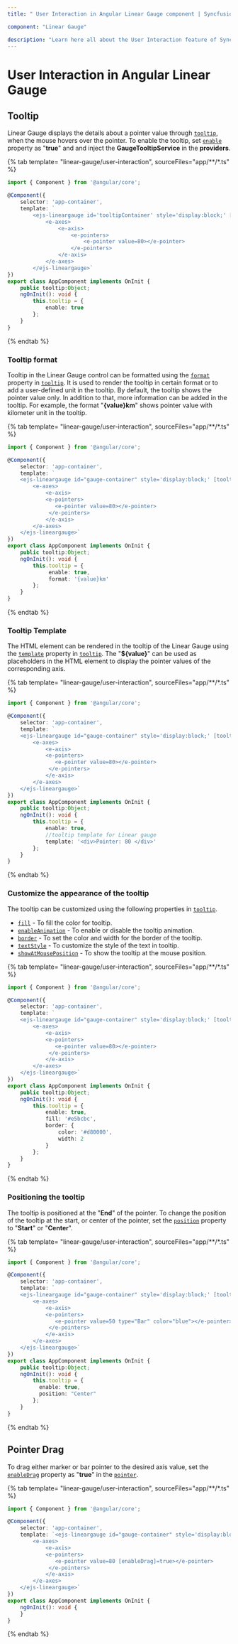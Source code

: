 ```yaml
---
title: " User Interaction in Angular Linear Gauge component | Syncfusion "

component: "Linear Gauge"

description: "Learn here all about the User Interaction feature of Syncfusion Angular Linear Gauge component and more."
---
```


# User Interaction in Angular Linear Gauge

<!-- markdownlint-disable MD036 -->

## Tooltip

<!-- markdownlint-disable MD036 -->

Linear Gauge displays the details about a pointer value through [`tooltip`](../api/linear-gauge/tooltipSettings/), when the mouse hovers over the pointer. To enable the tooltip, set [`enable`](../api/linear-gauge/tooltipSettingsModel/#enable) property as "**true**" and and inject the **GaugeTooltipService** in the **providers**.

{% tab template= "linear-gauge/user-interaction", sourceFiles="app/**/*.ts" %}

```typescript
import { Component } from '@angular/core';

@Component({
    selector: 'app-container',
    template: `
        <ejs-lineargauge id='tooltipContainer' style='display:block;' [tooltip]='tooltip'>
            <e-axes>
                <e-axis>
                    <e-pointers>
                        <e-pointer value=80></e-pointer>
                    </e-pointers>
                </e-axis>
            </e-axes>
        </ejs-lineargauge>`
})
export class AppComponent implements OnInit {
    public tooltip:Object;
    ngOnInit(): void {
        this.tooltip = {
            enable: true
        };
    }
}
```

{% endtab %}

<!-- markdownlint-disable MD013 -->

### Tooltip format

<!-- markdownlint-disable MD013 -->

Tooltip in the Linear Gauge control can be formatted using the [`format`](../api/linear-gauge/tooltipSettings/#format) property in [`tooltip`](../api/linear-gauge/tooltipSettings/). It is used to render the tooltip in certain format or to add a user-defined unit in the tooltip. By default, the tooltip shows the pointer value only. In addition to that, more information can be added in the tooltip. For example, the format "**{value}km**" shows pointer value with kilometer unit in the tooltip.

{% tab template= "linear-gauge/user-interaction", sourceFiles="app/**/*.ts" %}

```typescript
import { Component } from '@angular/core';

@Component({
    selector: 'app-container',
    template: `
    <ejs-lineargauge id="gauge-container" style='display:block;' [tooltip]='tooltip'>
        <e-axes>
            <e-axis>
            <e-pointers>
               <e-pointer value=80></e-pointer>
             </e-pointers>
            </e-axis>
        </e-axes>
    </ejs-lineargauge>`
})
export class AppComponent implements OnInit {
    public tooltip:Object;
    ngOnInit(): void {
        this.tooltip = {
             enable: true,
             format: '{value}km'
        };
    }
}
```

{% endtab %}

### Tooltip Template

The HTML element can be rendered in the tooltip of the Linear Gauge using the [`template`](../api/linear-gauge/tooltipSettings/#template) property in [`tooltip`](../api/linear-gauge/tooltipSettings/). The "**${value}**" can be used as placeholders in the HTML element to display the pointer values of the corresponding axis.

{% tab template= "linear-gauge/user-interaction", sourceFiles="app/**/*.ts" %}

```typescript
import { Component } from '@angular/core';

@Component({
    selector: 'app-container',
    template: `
    <ejs-lineargauge id="gauge-container" style='display:block;' [tooltip]='tooltip'>
        <e-axes>
            <e-axis>
            <e-pointers>
               <e-pointer value=80></e-pointer>
             </e-pointers>
            </e-axis>
        </e-axes>
    </ejs-lineargauge>`
})
export class AppComponent implements OnInit {
    public tooltip:Object;
    ngOnInit(): void {
        this.tooltip = {
            enable: true,
            //tooltip template for Linear gauge
            template: '<div>Pointer: 80 </div>'
        };
    }
}
```

{% endtab %}

### Customize the appearance of the tooltip

The tooltip can be customized using the following properties in [`tooltip`](../api/linear-gauge/tooltipSettings/).

* [`fill`](../api/linear-gauge/tooltipSettings/#fill) - To fill the color for tooltip.
* [`enableAnimation`](../api/linear-gauge/tooltipSettings/#enableanimation) - To enable or disable the tooltip animation.
* [`border`](../api/linear-gauge/tooltipSettings/#border) - To set the color and width for the border of the tooltip.
* [`textStyle`](../api/linear-gauge/tooltipSettings/#textstyle) - To customize the style of the text in tooltip.
* [`showAtMousePosition`](../api/linear-gauge/tooltipSettings/#showatmouseposition) - To show the tooltip at the mouse position.

{% tab template= "linear-gauge/user-interaction", sourceFiles="app/**/*.ts" %}

```typescript
import { Component } from '@angular/core';

@Component({
    selector: 'app-container',
    template: `
    <ejs-lineargauge id="gauge-container" style='display:block;' [tooltip]='tooltip'>
        <e-axes>
            <e-axis>
            <e-pointers>
               <e-pointer value=80></e-pointer>
             </e-pointers>
            </e-axis>
        </e-axes>
    </ejs-lineargauge>`
})
export class AppComponent implements OnInit {
    public tooltip:Object;
    ngOnInit(): void {
        this.tooltip = {
            enable: true,
            fill: '#e5bcbc',
            border: {
                color: '#d80000',
                width: 2
            }
        };
    }
}
```

{% endtab %}

### Positioning the tooltip

The tooltip is positioned at the "**End**" of the pointer. To change the position of the tooltip at the start, or center of the pointer, set the [`position`](../api/linear-gauge/tooltipSettings/#position) property to "**Start**" or "**Center**".

{% tab template= "linear-gauge/user-interaction", sourceFiles="app/**/*.ts" %}

```typescript
import { Component } from '@angular/core';

@Component({
    selector: 'app-container',
    template: `
    <ejs-lineargauge id="gauge-container" style='display:block;' [tooltip]='tooltip'>
        <e-axes>
            <e-axis>
            <e-pointers>
               <e-pointer value=50 type="Bar" color="blue"></e-pointer>
             </e-pointers>
            </e-axis>
        </e-axes>
    </ejs-lineargauge>`
})
export class AppComponent implements OnInit {
    public tooltip:Object;
    ngOnInit(): void {
        this.tooltip = {
          enable: true,
          position: "Center"
        };
    }
}
```

{% endtab %}

## Pointer Drag

To drag either marker or bar pointer to the desired axis value, set the [`enableDrag`](../api/linear-gauge/pointer/#enabledrag) property as "**true**" in the [`pointer`](../api/linear-gauge/pointerModel/).

{% tab template= "linear-gauge/user-interaction", sourceFiles="app/**/*.ts" %}

```typescript
import { Component } from '@angular/core';

@Component({
    selector: 'app-container',
    template: `<ejs-lineargauge id="gauge-container" style='display:block;' height='350'>
        <e-axes>
            <e-axis>
            <e-pointers>
               <e-pointer value=80 [enableDrag]=true></e-pointer>
             </e-pointers>
            </e-axis>
        </e-axes>
    </ejs-lineargauge>`
})
export class AppComponent implements OnInit {
    ngOnInit(): void {
    }
}
```

{% endtab %}